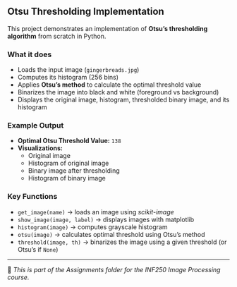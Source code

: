 ## Otsu Thresholding Implementation

This project demonstrates an implementation of **Otsu’s thresholding algorithm** from scratch in Python.  

### What it does
- Loads the input image (`gingerbreads.jpg`)
- Computes its histogram (256 bins)
- Applies **Otsu’s method** to calculate the optimal threshold value  
- Binarizes the image into black and white (foreground vs background)  
- Displays the original image, histogram, thresholded binary image, and its histogram

### Example Output
- **Optimal Otsu Threshold Value:** `138`  
- **Visualizations:**  
  - Original image  
  - Histogram of original image  
  - Binary image after thresholding  
  - Histogram of binary image  

### Key Functions
- `get_image(name)` → loads an image using *scikit-image*  
- `show_image(image, label)` → displays images with matplotlib  
- `histogram(image)` → computes grayscale histogram  
- `otsu(image)` → calculates optimal threshold using Otsu’s method  
- `threshold(image, th)` → binarizes the image using a given threshold (or Otsu’s if `None`)  

---

📄 *This is part of the Assignments folder for the INF250 Image Processing course.*
